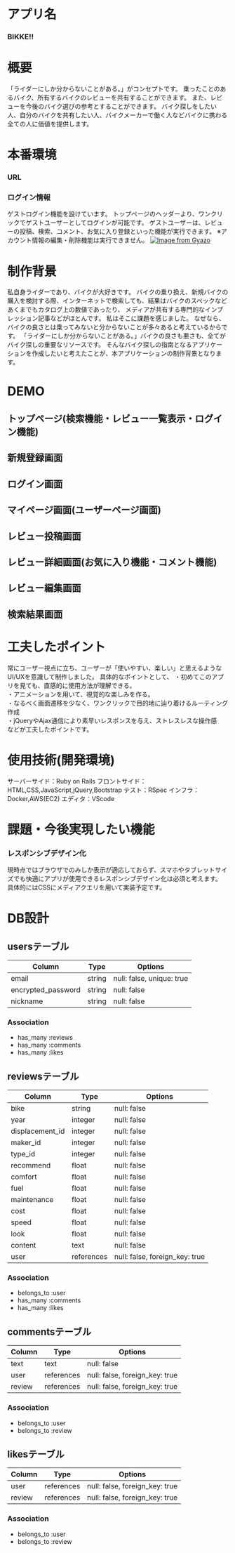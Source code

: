 # アプリ名
### BIKKE!!

# 概要
「ライダーにしか分からないことがある。」がコンセプトです。
乗ったことのあるバイク、所有するバイクのレビューを共有することができます。
また、レビューを今後のバイク選びの参考とすることができます。
バイク探しをしたい人、自分のバイクを共有したい人、バイクメーカーで働く人などバイクに携わる全ての人に価値を提供します。

# 本番環境
### URL

### ログイン情報
ゲストログイン機能を設けています。
トップページのヘッダーより、ワンクリックでゲストユーザーとしてログインが可能です。
ゲストユーザーは、レビューの投稿、検索、コメント、お気に入り登録といった機能が実行できます。
※アカウント情報の編集・削除機能は実行できません。
[![Image from Gyazo](https://i.gyazo.com/d5da33680ad428da54b345e5f1193dfc.jpg)](https://gyazo.com/d5da33680ad428da54b345e5f1193dfc)


# 制作背景
私自身ライダーであり、バイクが大好きです。
バイクの乗り換え、新規バイクの購入を検討する際、インターネットで検索しても、結果はバイクのスペックなどあくまでもカタログ上の数値であったり、
メディアが共有する専門的なインプレッション記事などがほとんです。
私はそこに課題を感じました。
なぜなら、バイクの良さとは乗ってみないと分からないことが多々あると考えているからです。
「ライダーにしか分からないことがある。」バイクの良さも悪さも、全てがバイク探しの重要なリソースです。
そんなバイク探しの指南となるアプリケーションを作成したいと考えたことが、本アプリケーションの制作背景となります。

# DEMO
## トップページ(検索機能・レビュー一覧表示・ログイン機能)

## 新規登録画面

## ログイン画面

## マイページ画面(ユーザーページ画面)

## レビュー投稿画面

## レビュー詳細画面(お気に入り機能・コメント機能)

## レビュー編集画面

## 検索結果画面

# 工夫したポイント
常にユーザー視点に立ち、ユーザーが「使いやすい、楽しい」と思えるようなUI/UXを意識して制作しました。
具体的なポイントとして、
・初めてこのアプリを見ても、直感的に使用方法が理解できる。  
・アニメーションを用いて、視覚的な楽しみを作る。  
・なるべく画面遷移を少なく、ワンクリックで目的地に辿り着けるルーティング作成  
・jQueryやAjax通信により素早いレスポンスを与え、ストレスレスな操作感  
などが工夫したポイントです。

# 使用技術(開発環境)
サーバーサイド：Ruby on Rails
フロントサイド：HTML,CSS,JavaScript,jQuery,Bootstrap
テスト：RSpec
インフラ：Docker,AWS(EC2)
エディタ：VScode

# 課題・今後実現したい機能
### レスポンシブデザイン化
現時点ではブラウザでのみしか表示が適応しておらず、スマホやタブレットサイズでも快適にアプリが使用できるレスポンシブデザイン化は必須と考えます。
具体的にはCSSにメディアクエリを用いて実装予定です。
### 

# DB設計
## usersテーブル
| Column             | Type   | Options                   |
| ------------------ | ------ | ------------------------- |
| email              | string | null: false, unique: true |
| encrypted_password | string | null: false               |
| nickname           | string | null: false               |
### Association
- has_many :reviews
- has_many :comments
- has_many :likes

## reviewsテーブル
| Column            | Type          | Options                        |
| ----------------- | ------------- | ------------------------------ |
| bike              | string        | null: false                    |
| year              | integer       | null: false                    |
| displacement_id   | integer       | null: false                    |
| maker_id          | integer       | null: false                    |
| type_id           | integer       | null: false                    |
| recommend         | float         | null: false                    |
| comfort           | float         | null: false                    |
| fuel              | float         | null: false                    |
| maintenance       | float         | null: false                    |
| cost              | float         | null: false                    |
| speed             | float         | null: false                    |
| look              | float         | null: false                    |
| content           | text          | null: false                    |
| user              | references    | null: false, foreign_key: true |
### Association
- belongs_to :user
- has_many   :comments
- has_many   :likes
## commentsテーブル
| Column    | Type       | Options                        |
| --------- | ---------- | ------------------------------ |
| text      | text       | null: false                    |
| user      | references | null: false, foreign_key: true |
| review    | references | null: false, foreign_key: true |
### Association
- belongs_to :user
- belongs_to :review
## likesテーブル
| Column    | Type       | Options                        |
| --------- | ---------- | ------------------------------ |
| user      | references | null: false, foreign_key: true |
| review    | references | null: false, foreign_key: true |
### Association
- belongs_to :user
- belongs_to :review

